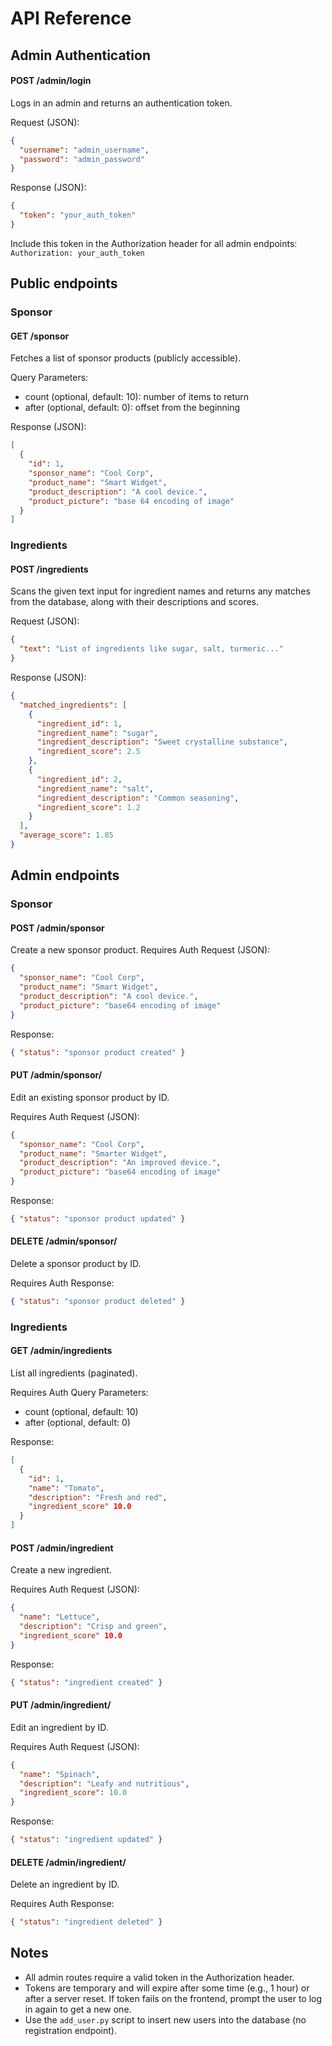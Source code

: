 # API Reference

## Admin Authentication
#### POST /admin/login
Logs in an admin and returns an authentication token.

Request (JSON):

```json
{
  "username": "admin_username",
  "password": "admin_password"
}
```

Response (JSON):

```json
{
  "token": "your_auth_token"
}
```

Include this token in the Authorization header for all admin endpoints:
`Authorization: your_auth_token`

## Public endpoints
### Sponsor
#### GET /sponsor
Fetches a list of sponsor products (publicly accessible).

Query Parameters:
- count (optional, default: 10): number of items to return
- after (optional, default: 0): offset from the beginning

Response (JSON):

```json
[
  {
    "id": 1,
    "sponsor_name": "Cool Corp",
    "product_name": "Smart Widget",
    "product_description": "A cool device.",
    "product_picture": "base 64 encoding of image"
  }
]
```

### Ingredients
#### POST /ingredients

Scans the given text input for ingredient names and returns any matches from the database, along with their descriptions and scores.

Request (JSON):

```json
{
  "text": "List of ingredients like sugar, salt, turmeric..."
}
```

Response (JSON):

```json
{
  "matched_ingredients": [
    {
      "ingredient_id": 1,
      "ingredient_name": "sugar",
      "ingredient_description": "Sweet crystalline substance",
      "ingredient_score": 2.5
    },
    {
      "ingredient_id": 2,
      "ingredient_name": "salt",
      "ingredient_description": "Common seasoning",
      "ingredient_score": 1.2
    }
  ],
  "average_score": 1.85
}
```

## Admin endpoints
### Sponsor
#### POST /admin/sponsor

Create a new sponsor product.
Requires Auth
Request (JSON):

```json
{
  "sponsor_name": "Cool Corp",
  "product_name": "Smart Widget",
  "product_description": "A cool device.",
  "product_picture": "base64 encoding of image"
}
```

Response:

```json
{ "status": "sponsor product created" }
```

#### PUT /admin/sponsor/<id>

Edit an existing sponsor product by ID.

Requires Auth
Request (JSON):

```json
{
  "sponsor_name": "Cool Corp",
  "product_name": "Smarter Widget",
  "product_description": "An improved device.",
  "product_picture": "base64 encoding of image"
}
```

Response:

```json
{ "status": "sponsor product updated" }
```

#### DELETE /admin/sponsor/<id>

Delete a sponsor product by ID.

Requires Auth
Response:

```json
{ "status": "sponsor product deleted" }
```

### Ingredients
#### GET /admin/ingredients

List all ingredients (paginated).

Requires Auth
Query Parameters:

- count (optional, default: 10)
- after (optional, default: 0)

Response:

```json
[
  {
    "id": 1,
    "name": "Tomato",
    "description": "Fresh and red",
    "ingredient_score" 10.0
  }
]
```

#### POST /admin/ingredient

Create a new ingredient.

Requires Auth
Request (JSON):

```json
{
  "name": "Lettuce",
  "description": "Crisp and green",
  "ingredient_score" 10.0
}
```

Response:

```json
{ "status": "ingredient created" }
```

#### PUT /admin/ingredient/<id>

Edit an ingredient by ID.

Requires Auth
Request (JSON):

```json
{
  "name": "Spinach",
  "description": "Leafy and nutritious",
  "ingredient_score": 10.0
}
```

Response:

```json
{ "status": "ingredient updated" }
```

#### DELETE /admin/ingredient/<id>

Delete an ingredient by ID.

Requires Auth
Response:

```json
{ "status": "ingredient deleted" }
```

## Notes

- All admin routes require a valid token in the Authorization header.
- Tokens are temporary and will expire after some time (e.g., 1 hour) or after a server reset. If token fails on the frontend, prompt the user to log in again to get a new one.
- Use the `add_user.py` script to insert new users into the database (no registration endpoint).
